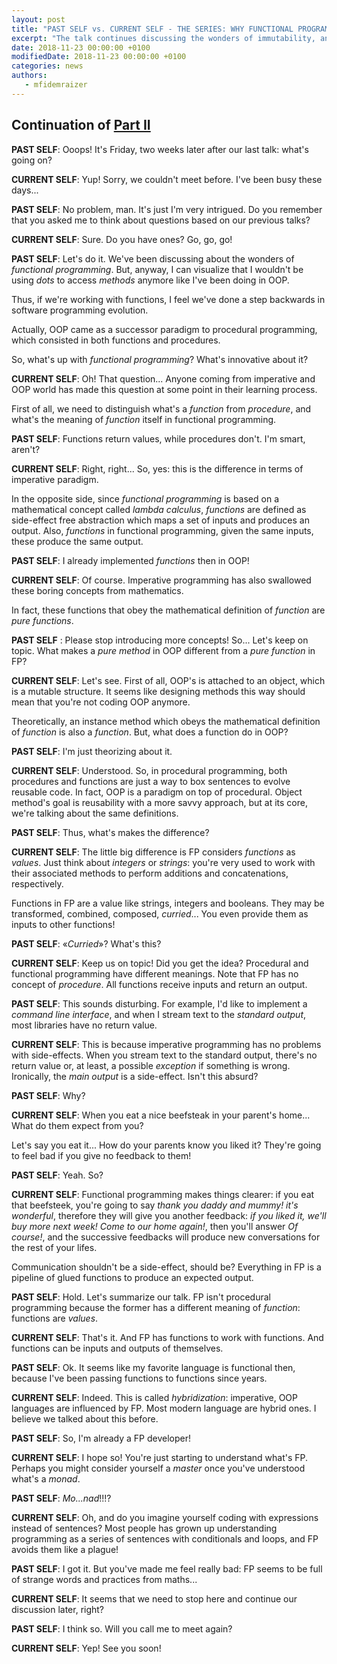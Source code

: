 ```yaml
---
layout: post
title: "PAST SELF vs. CURRENT SELF - THE SERIES: WHY FUNCTIONAL PROGRAMMING OVER OOP (PART III)"
excerpt: "The talk continues discussing the wonders of immutability, and some other concepts"
date: 2018-11-23 00:00:00 +0100
modifiedDate: 2018-11-23 00:00:00 +0100
categories: news
authors: 
   - mfidemraizer
---
```



## Continuation of [Part II](/news/2018/11/04/past-self-vs-current-self-the-series-why-functional-programming-over-oop-part-ii)

**PAST SELF**: Ooops! It's Friday, two weeks later after our last talk: what's going on?

**CURRENT SELF**: Yup! Sorry, we couldn't meet before. I've been busy these days...

**PAST SELF**: No problem, man. It's just I'm very intrigued. Do you remember that you asked me to think about questions based on our previous talks? 

**CURRENT SELF**: Sure. Do you have ones? Go, go, go!

**PAST SELF**: Let's do it. We've been discussing about the wonders of *functional programming*. But, anyway, I can visualize that I wouldn't be using *dots* to access *methods* anymore like I've been doing in OOP. 

Thus, if we're working with functions, I feel we've done a step backwards in software programming evolution.

Actually, OOP came as a successor paradigm to procedural programming, which consisted in both functions and procedures. 

So, what's up with *functional programming*? What's innovative about it?

**CURRENT SELF**: Oh! That question... Anyone coming from imperative and OOP world has made this question at some point in their learning process. 

First of all, we need to distinguish what's a *function* from *procedure*, and what's the meaning of *function* itself in functional programming.

**PAST SELF**: Functions return values, while procedures don't. I'm smart, aren't?

**CURRENT SELF**: Right, right... So, yes: this is the difference in terms of imperative paradigm. 

In the opposite side, since *functional programming* is based on a mathematical concept called *lambda calculus*, *functions* are defined as side-effect free abstraction which maps a set of inputs and produces an output. Also, *functions* in functional programming, given the same inputs, these produce the same output.


**PAST SELF**: I already implemented *functions* then in OOP!

**CURRENT SELF**: Of course. Imperative programming has also swallowed these boring concepts from mathematics.

In fact, these functions that obey the mathematical definition of *function* are *pure functions*.

**PAST SELF** : Please stop introducing more concepts! So... Let's keep on topic. What makes a *pure method* in OOP different from a *pure function* in FP?

**CURRENT SELF**: Let's see. First of all, OOP's is attached to an object, which is a mutable structure. It seems like designing methods this way should mean that you're not coding OOP anymore. 

Theoretically, an instance method which obeys the mathematical definition of *function* is also a *function*. But, what does a function do in OOP?

**PAST SELF**: I'm just theorizing about it.

**CURRENT SELF**: Understood. So, in procedural programming, both procedures and functions are just a way to box sentences to evolve reusable code. In fact, OOP is a paradigm on top of procedural. Object method's goal is reusability with a more savvy approach, but at its core, we're talking about the same definitions.

**PAST SELF**: Thus, what's makes the difference?

**CURRENT SELF**: The little big difference is FP considers *functions* as *values*. Just think about *integers* or *strings*: you're very used to work with their associated methods to perform additions and concatenations, respectively.

Functions in FP are a value like strings, integers and booleans. They may be transformed, combined, composed, *curried*... You even provide them as inputs to other functions!

**PAST SELF**: «*Curried*»? What's this?

**CURRENT SELF**: Keep us on topic! Did you get the idea? Procedural and functional programming have different meanings. Note that FP has no concept of *procedure*. All functions receive inputs and return an output. 

**PAST SELF**: This sounds disturbing. For example, I'd like to implement a *command line interface*, and when I stream text to the *standard output*, most libraries have no return value. 

**CURRENT SELF**: This is because imperative programming has no problems with side-effects. When you stream text to the standard output, there's no return value or, at least, a possible *exception* if something is wrong. Ironically, the *main output* is a side-effect. Isn't this absurd?

**PAST SELF**: Why?

**CURRENT SELF**: When you eat a nice beefsteak in your parent's home... What do them expect from you?

Let's say you eat it... How do your parents know you liked it? They're going to feel bad if you give no feedback to them!

**PAST SELF**: Yeah. So?

**CURRENT SELF**: Functional programming makes things clearer: if you eat that beefsteek, you're going to say *thank you daddy and mummy! it's wonderful*, therefore they will give you another feedback: *if you liked it, we'll buy more next week! Come to our home again!*, then you'll answer *Of course!*, and the successive feedbacks will produce new conversations for the rest of your lifes. 

Communication shouldn't be a side-effect, should be? Everything in FP is a pipeline of glued functions to produce an  expected output.

**PAST SELF**: Hold. Let's summarize our talk. FP isn't procedural programming because the former has a different meaning of *function*: functions are *values*. 

**CURRENT SELF**: That's it. And FP has functions to work with functions. And functions can be inputs and outputs of themselves. 

**PAST SELF**: Ok. It seems like my favorite language is functional then, because I've been passing functions to functions since years.

**CURRENT SELF**: Indeed. This is called *hybridization*: imperative, OOP languages are influenced by FP. Most modern language are hybrid ones. I believe we talked about this before.

**PAST SELF**: So, I'm already a FP developer!

**CURRENT SELF**: I hope so! You're just starting to understand what's FP. Perhaps you might consider yourself a *master* once you've understood what's a *monad*.

**PAST SELF**: *Mo...nad*!!!? 

**CURRENT SELF**: Oh, and do you imagine yourself coding with expressions instead of sentences? Most people has grown up understanding programming as a series of sentences with conditionals and loops, and FP avoids them like a plague!

**PAST SELF**: I got it. But you've made me feel really bad: FP seems to be full of strange words and practices from maths...

**CURRENT SELF**: It seems that we need to stop here and continue our discussion later, right?

**PAST SELF**: I think so. Will you call me to meet again?

**CURRENT SELF**: Yep! See you soon!

